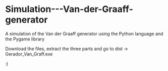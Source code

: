 # Simulation---Van-der-Graaff-generator
A simulation of the Van der Graaff generator using the Python language and the Pygame library


Download the files, extract the three parts and go to dist -> Gerador_Van_Graff.exe

:)
